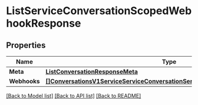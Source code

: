 # ListServiceConversationScopedWebhookResponse

## Properties
Name | Type | Notes
------------ | ------------- | -------------
**Meta** | [**ListConversationResponseMeta**](ListConversationResponse_meta.md) | [optional] 
**Webhooks** | [**[]ConversationsV1ServiceServiceConversationServiceConversationScopedWebhook**](conversations.v1.service.service_conversation.service_conversation_scoped_webhook.md) | [optional] 

[[Back to Model list]](../README.md#documentation-for-models) [[Back to API list]](../README.md#documentation-for-api-endpoints) [[Back to README]](../README.md)


